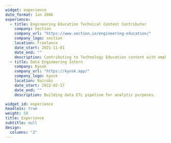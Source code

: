 ```yaml
---
widget: experience
date_format: Jan 2006
experience:
  - title: Engineering Education Technical Content Contributer
    company: Section
    company_url: "https://www.section.io/engineering-education/"
    company_logo: section
    location: Freelance
    date_start: 2021-11-01
    date_end: ""
    description: Contributing to Technology Education content with emphasis on Machine Learning.
  - title: Data Engineering Intern
    company: Kyosk
    company_url: "https://kyosk.app/"
    company_logo: kyosk
    location: Nairobi
    date_start: 2022-02-17
    date_end: ""
    description: Building data ETL pipeline for analytic purposes.

widget_id: experience
headless: true
weight: 50
title: Experience
subtitle: null
design:
  columns: "2"
---
```


